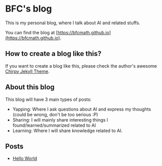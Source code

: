 # BFC's blog

This is my personal blog, where I talk about AI and related stuffs.

You can find the blog at [https://bfcmath.github.io](https://bfcmath.github.io).

## How to create a blog like this?

If you want to create a blog like this, please check the author's awesome [Chirpy Jekyll Theme](https://github.com/cotes2020/jekyll-theme-chirpy/).

## About this blog

This blog will have 3 main types of posts:
+ Yapping: Where I ask questions about AI and express my thoughts (could be wrong, don't be too serious :P)
+ Sharing: I will mainly share interesting things I found/learned/summarized related to AI
+ Learning: Where I will share knowledge related to AI.

## Posts
+ [Hello World](https://bfcmath.github.io/posts/Hello-World/)

